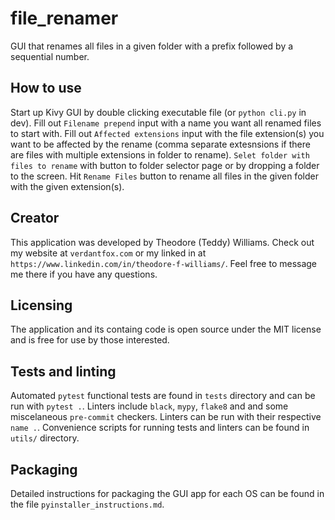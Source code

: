 # file_renamer

GUI that renames all files in a given folder with a prefix followed by a sequential number.

## How to use

Start up Kivy GUI by double clicking executable file (or `python cli.py` in dev).
Fill out `Filename prepend` input with a name you want all renamed files
to start with. Fill out `Affected extensions` input with the file extension(s)
you want to be affected by the rename (comma separate extesnsions if there
are files with multiple extensions in folder to rename).
`Selet folder with files to rename` with button to folder selector page or
by dropping a folder to the screen. Hit `Rename Files` button to rename all
files in the given folder with the given extension(s).

## Creator

This application was developed by Theodore (Teddy) Williams. Check out my
website at `verdantfox.com` or my linked in at
`https://www.linkedin.com/in/theodore-f-williams/`. Feel free to message me
there if you have any questions.

## Licensing

The application and its containg code is open source under the MIT license
and is free for use by those interested.

## Tests and linting

Automated `pytest` functional tests are found in `tests` directory and can
be run with `pytest .`. Linters include `black`, `mypy`, `flake8` and
and some miscelaneous `pre-commit` checkers. Linters can be run with their
respective `name .`. Convenience scripts for running tests and linters can be
found in `utils/` directory.

## Packaging

Detailed instructions for packaging the GUI app for each OS can be found in
the file `pyinstaller_instructions.md`.
